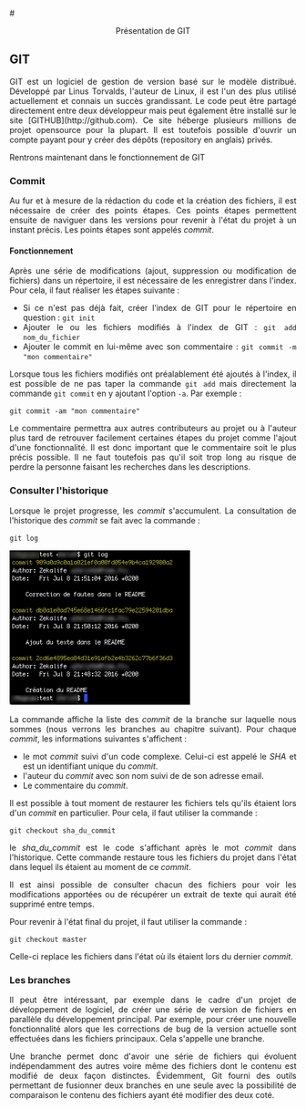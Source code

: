 #<p style="text-align:center;"> Présentation de GIT

## GIT 
<div style="text-align:justify;">
GIT est un logiciel de gestion de version basé sur le modèle distribué. Développé par Linus Torvalds, l'auteur de Linux, il est l'un des plus utilisé actuellement et connais un succès grandissant. Le code peut être partagé directement entre deux développeur mais peut également être installé sur le site [GITHUB](http://github.com). Ce site héberge plusieurs millions de projet opensource pour la plupart. Il est toutefois possible d'ouvrir un compte payant pour y créer des dépôts (repository en anglais) privés.

Rentrons maintenant dans le fonctionnement de GIT

### Commit
Au fur et à mesure de la rédaction du code et la création des fichiers, il est nécessaire de créer des points étapes. Ces points étapes permettent ensuite de naviguer dans les versions pour revenir à l'état du projet à un instant précis. Les points étapes sont appelés *commit*. 

#### Fonctionnement
Après une série de modifications (ajout, suppression ou modification de fichiers) dans un répertoire, il est nécessaire de les enregistrer dans l'index. Pour cela, il faut réaliser les étapes suivante : 

- Si ce n'est pas déjà fait, créer l'index de GIT pour le répertoire en question : `git init`
- Ajouter le ou les fichiers modifiés à l'index de GIT : `git add nom_du_fichier`
- Ajouter le commit en lui-même avec son commentaire : `git commit -m "mon commentaire"`

Lorsque tous les fichiers modifiés ont préalablement été ajoutés à l'index, il est possible de ne pas taper la commande `git add` mais directement la commande `git commit` en y ajoutant l'option `-a`. Par exemple :
	
	git commit -am "mon commentaire"
	
Le commentaire permettra aux autres contributeurs au projet ou à l'auteur plus tard de retrouver facilement certaines étapes du projet comme l'ajout d'une fonctionnalité. Il est donc important que le commentaire soit le plus précis possible. Il ne faut toutefois pas qu'il soit trop long au risque de perdre la personne faisant les recherches dans les descriptions.

### Consulter l'historique
Lorsque le projet progresse, les _commit_ s'accumulent. La consultation de l'historique des *commit* se fait avec la commande :

	git log

![Git Log](git_log.png)

La commande affiche la liste des *commit* de la branche sur laquelle nous sommes (nous verrons les branches au chapitre suivant). Pour chaque *commit*, les informations suivantes s'affichent :

- le mot *commit* suivi d'un code complexe. Celui-ci est appelé le *SHA* et est un identifiant unique du *commit*.
- l'auteur du *commit* avec son nom suivi de de son adresse email.
- Le commentaire du *commit*.

Il est possible à tout moment de restaurer les fichiers tels qu'ils étaient lors d'un *commit* en particulier. Pour cela, il faut utiliser la commande : 

	git checkout sha_du_commit
	
le *sha\_du\_commit* est le code s'affichant après le mot *commit* dans l'historique. Cette commande restaure tous les fichiers du projet dans l'état dans lequel ils étaient au moment de ce *commit*.

Il est ainsi possible de consulter chacun des fichiers pour voir les modifications apportées ou de récupérer un extrait de texte qui aurait été supprimé entre temps. 

Pour revenir à l'état final du projet, il faut utiliser la commande :

	git checkout master
	
Celle-ci replace les fichiers dans l'état où ils étaient lors du dernier *commit*.

### Les branches
Il peut être intéressant, par exemple dans le cadre d'un projet de développement de logiciel, de créer une série de version de fichiers en parallèle du développement principal. Par exemple, pour créer une nouvelle fonctionnalité alors que les corrections de bug de la version actuelle sont effectuées dans les fichiers principaux. Cela s'appelle une branche. 

Une branche permet donc d'avoir une série de fichiers qui évoluent indépendamment des autres voire même des fichiers dont le contenu est modifié de deux façon distinctes. Évidemment, Git fourni des outils permettant de fusionner deux branches en une seule avec la possibilité de comparaison le contenu des fichiers ayant été modifier des deux coté.  
